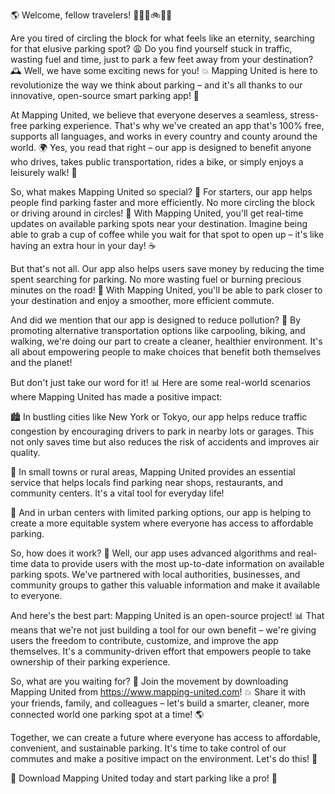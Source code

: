 🌎 Welcome, fellow travelers! 🚗🚌🚂🚲🏃‍♀️

Are you tired of circling the block for what feels like an eternity, searching for that elusive parking spot? 😩 Do you find yourself stuck in traffic, wasting fuel and time, just to park a few feet away from your destination? 🕰️ Well, we have some exciting news for you! 💥 Mapping United is here to revolutionize the way we think about parking – and it's all thanks to our innovative, open-source smart parking app! 📲

At Mapping United, we believe that everyone deserves a seamless, stress-free parking experience. That's why we've created an app that's 100% free, supports all languages, and works in every country and county around the world. 🌍 Yes, you read that right – our app is designed to benefit anyone who drives, takes public transportation, rides a bike, or simply enjoys a leisurely walk! 👣

So, what makes Mapping United so special? 🤔 For starters, our app helps people find parking faster and more efficiently. No more circling the block or driving around in circles! 🔁 With Mapping United, you'll get real-time updates on available parking spots near your destination. Imagine being able to grab a cup of coffee while you wait for that spot to open up – it's like having an extra hour in your day! ☕️

But that's not all. Our app also helps users save money by reducing the time spent searching for parking. No more wasting fuel or burning precious minutes on the road! 🚗 With Mapping United, you'll be able to park closer to your destination and enjoy a smoother, more efficient commute.

And did we mention that our app is designed to reduce pollution? 🌟 By promoting alternative transportation options like carpooling, biking, and walking, we're doing our part to create a cleaner, healthier environment. It's all about empowering people to make choices that benefit both themselves and the planet!

But don't just take our word for it! 📊 Here are some real-world scenarios where Mapping United has made a positive impact:

🏙️ In bustling cities like New York or Tokyo, our app helps reduce traffic congestion by encouraging drivers to park in nearby lots or garages. This not only saves time but also reduces the risk of accidents and improves air quality.

🌳 In small towns or rural areas, Mapping United provides an essential service that helps locals find parking near shops, restaurants, and community centers. It's a vital tool for everyday life!

💪 And in urban centers with limited parking options, our app is helping to create a more equitable system where everyone has access to affordable parking.

So, how does it work? 🤔 Well, our app uses advanced algorithms and real-time data to provide users with the most up-to-date information on available parking spots. We've partnered with local authorities, businesses, and community groups to gather this valuable information and make it available to everyone.

And here's the best part: Mapping United is an open-source project! 📊 That means that we're not just building a tool for our own benefit – we're giving users the freedom to contribute, customize, and improve the app themselves. It's a community-driven effort that empowers people to take ownership of their parking experience.

So, what are you waiting for? 🤔 Join the movement by downloading Mapping United from https://www.mapping-united.com! 💥 Share it with your friends, family, and colleagues – let's build a smarter, cleaner, more connected world one parking spot at a time! 🌎

Together, we can create a future where everyone has access to affordable, convenient, and sustainable parking. It's time to take control of our commutes and make a positive impact on the environment. Let's do this! 💪

📲 Download Mapping United today and start parking like a pro! 🚀